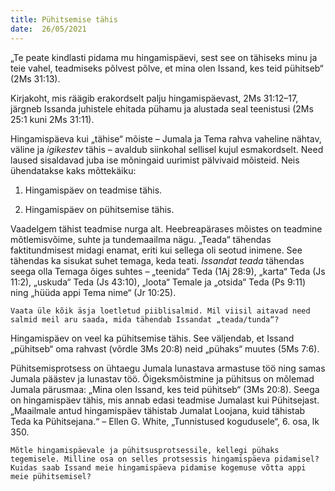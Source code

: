 ```yaml
---
title: Pühitsemise tähis  
date:  26/05/2021  
---
```


„Te peate kindlasti pidama mu hingamispäevi, sest see on tähiseks minu ja teie vahel, teadmiseks põlvest põlve, et mina olen Issand, kes teid pühitseb“ (2Ms 31:13).

Kirjakoht, mis räägib erakordselt palju hingamispäevast, 2Ms 31:12–17, järgneb Issanda juhistele ehitada pühamu ja alustada seal teenistusi (2Ms 25:1 kuni 2Ms 31:11).

Hingamispäeva kui „tähise“ mõiste – Jumala ja Tema rahva vaheline nähtav, väline ja _igikestev_ tähis – avaldub siinkohal sellisel kujul esmakordselt. Need laused sisaldavad juba ise mõningaid uurimist pälvivaid mõisteid. Neis ühendatakse kaks mõttekäiku:

1. Hingamispäev on teadmise tähis.

2. Hingamispäev on pühitsemise tähis.

Vaadelgem tähist teadmise nurga alt. Heebreapärases mõistes on teadmine mõtlemisvõime, suhte ja tundemaailma nägu. „Teada“ tähendas faktitundmisest midagi enamat, eriti kui sellega oli seotud inimene. See tähendas ka sisukat suhet temaga, keda teati. _Issandat teada_ tähendas seega olla Temaga õiges suhtes – „teenida“ Teda (1Aj 28:9), „karta“ Teda (Js 11:2), „uskuda“ Teda (Js 43:10), „loota“ Temale ja „otsida“ Teda (Ps 9:11) ning „hüüda appi Tema nime“ (Jr 10:25).

`Vaata üle kõik äsja loetletud piiblisalmid. Mil viisil aitavad need salmid meil aru saada, mida tähendab Issandat „teada/tunda“?`

Hingamispäev on veel ka pühitsemise tähis. See väljendab, et Issand „pühitseb“ oma rahvast (võrdle 3Ms 20:8) neid „pühaks“ muutes (5Ms 7:6).

Pühitsemisprotsess on ühtaegu Jumala lunastava armastuse töö ning samas Jumala päästev ja lunastav töö. Õigeksmõistmine ja pühitsus on mõlemad Jumala pärusmaa: „Mina olen Issand, kes teid pühitseb“ (3Ms 20:8). Seega on hingamispäev tähis, mis annab edasi teadmise Jumalast kui Pühitsejast. „Maailmale antud hingamispäev tähistab Jumalat Loojana, kuid tähistab Teda ka Pühitsejana.“ – Ellen G. White, „Tunnistused kogudusele“, 6. osa, lk 350.

`Mõtle hingamispäevale ja pühitsusprotsessile, kellegi pühaks tegemisele. Milline osa on selles protsessis hingamispäeva pidamisel? Kuidas saab Issand meie hingamispäeva pidamise kogemuse võtta appi meie pühitsemisel?`